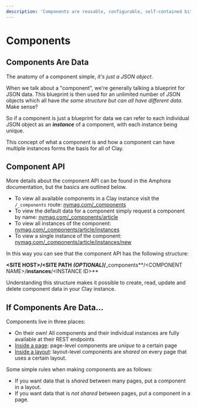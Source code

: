 ```yaml
---
description: 'Components are reusable, configurable, self-contained bits of the web.'
---
```


# Components

## Components Are Data

The anatomy of a component simple, _it's just a JSON object_.

When we talk about a "component", we're generally talking a blueprint for JSON data. This blueprint is then used for an unlimited number of JSON objects which all have _the same structure but can all have different data_. Make sense?

So if a component is just a blueprint for data we can refer to each individual JSON object as an _**instance**_ of a component, with each instance being unique. 

This concept of what a component is and how a component can have multiple instances forms the basis for all of Clay.

## Component API

More details about the component API can be found in the Amphora documentation, but the basics are outlined below.

* To view all available components in a Clay instance visit the `/_components` route: [nymag.com/\_components](https://nymag.com/_components)
* To view the default data for a component simply request a component by name: [nymag.com/\_components/article](https://nymag.com/_components/article)
* To view all instances of the component: [nymag.com/\_components/article/instances](https://nymag.com/_components/article/instances)
* To view a single instance of the component: [nymag.com/\_components/article/instances/new](https://nymag.com/_components/article/instances/new)

In this way you can see that the component API has the following structure:

**&lt;SITE HOST&gt;/&lt;SITE PATH** _**\(OPTIONAL\)**_**/**\_components**/&lt;COMPONENT NAME&gt;/**instances**/&lt;INSTANCE ID&gt;**

Understanding this structure makes it possible to create, read, update and delete component data in your Clay instance.

## If Components Are Data...

Components live in three places:

* On their own! All components and their individual instances are fully available at their REST endpoints
* [Inside a page](pages.md): page-level components are _unique_ to a certain page
* [Inside a layout](layouts.md): layout-level components are _shared_ on every page that uses a certain layout.

Some simple rules when making components are as follows:

* If you want data that is _shared_ between many pages, put a component in a layout.
* If you want data that is _not shared_ between pages, put a component in a page.


